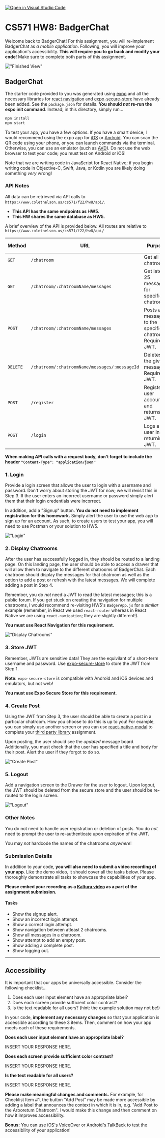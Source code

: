 [![Open in Visual Studio Code](https://classroom.github.com/assets/open-in-vscode-c66648af7eb3fe8bc4f294546bfd86ef473780cde1dea487d3c4ff354943c9ae.svg)](https://classroom.github.com/online_ide?assignment_repo_id=9363504&assignment_repo_type=AssignmentRepo)

# CS571 HW8: BadgerChat

Welcome back to BadgerChat! For this assignment, you will re-implement BadgerChat as *a mobile application*. Following, you will improve your application's accessibility. **This will require you to go back and modify your code**! Make sure to complete both parts of this assignment.

!["Finished View"](figures/complete.png)

## BadgerChat

The starter code provided to you was generated using [expo](https://expo.dev/) and all the necessary libraries for [react navigation](https://reactnavigation.org/) and [expo-secure-store](https://www.npmjs.com/package/expo-secure-store) have already been added. See the `package.json` for details. **You should *not* re-run the expo init command**. Instead, in this directory, simply run...

```bash
npm install
npm start
```

To test your app, you have a few options. If you have a smart device, I would recommend using the expo app for [iOS](https://apps.apple.com/us/app/expo-go/id982107779) or [Android](https://play.google.com/store/apps/details?id=host.exp.exponent&hl=en_US&gl=US). You can scan the QR code using your phone, or you can launch commands via the terminal. Otherwise, you can use an emulator (such as [AVD](https://developer.android.com/studio/run/emulator)). Do not use the web browser to test your code; you must test on Android or iOS!

Note that we are writing code in JavaScript for React Native; if you begin writing code in Objective-C, Swift, Java, or Kotlin you are likely doing something *very* wrong!

### API Notes

All data can be retrieved via API calls to `https://www.coletnelson.us/cs571/f22/hw8/api/`.

 - **This API has the same endpoints as HW5.**
 - **This HW shares the same database as HW5.**

A brief overview of the API is provided below. All routes are relative to `https://www.coletnelson.us/cs571/f22/hw8/api/`

| Method | URL | Purpose | Return Codes |
| --- | --- | --- | --- |
| `GET`| `/chatroom` | Get all chatrooms. | 200, 304 |
| `GET` | `/chatroom/:chatroomName/messages`| Get latest 25 messages for specified chatroom. | 200, 304, 404 |
| `POST` | `/chatroom/:chatroomName/messages` | Posts a message to the specified chatroom. Requires JWT. | 200, 400, 404, 413 |
| `DELETE` | `/chatroom/:chatroomName/messages/:messageId` | Deletes the given message. Requires JWT. | 200, 400, 401, 404 |
| `POST` | `/register` | Registers a user account and returns a JWT. | 200, 400, 401, 409, 413  |
| `POST` | `/login` | Logs a user in, returning a JWT. | 200, 400, 401, 404 |

**When making API calls with a request body, don't forget to include the header `"Content-Type": "application/json"`**


### 1. Login
Provide a login screen that allows the user to login with a username and password. Don't worry about storing the JWT for now; we will revisit this in Step 3. If the user enters an incorrect username or password simply alert them that their login credentials were incorrect.

In addition, add a "Signup" button. **You do not need to implement registration for this homework.** Simply alert the user to use the web app to sign up for an account. As such, to create users to test your app, you will need to use Postman or your solution to HW5.

!["Login"](figures/login.png)

### 2. Display Chatrooms

After the user has successfully logged in, they should be routed to a landing page. On this landing page, the user should be able to access a drawer that will allow them to navigate to the different chatrooms of BadgerChat. Each chatroom should display the messages for that chatroom as well as the option to add a post or refresh with the latest messages. We will complete adding a post in Step 4.

Remember, you do *not* need a JWT to read the latest messages; this is a public forum. If you get stuck on creating the navigation for multiple chatrooms, I would recommend re-visiting HW5's `BadgerApp.js` for a *similar* example (remember, in React we used `react-router` whereas in React Native we are using `react-navigation`; they are slightly different!).

**You must use React Navigation for this requirement.**

!["Display Chatrooms"](figures/complete.png)

### 3. Store JWT

Remember, JWTs are sensitive data! They are the equivilant of a short-term username and password. Use [expo-secure-store](https://www.npmjs.com/package/expo-secure-store) to store the JWT from Step 1. 

**Note:** `expo-secure-store` is compatible with Android and iOS devices and emulators, but not web!

**You must use Expo Secure Store for this requirement.**

### 4. Create Post

Using the JWT from Step 3, the user should be able to create a post in a particular chatroom. How you choose to do this is up to you! For example, you can simply use another screen or you can use [react-native-modal](https://www.npmjs.com/package//react-native-modal) to complete your [third party library](https://canvas.wisc.edu/courses/324228/assignments/1691946) assignment.

Upon posting, the user should see the *updated* message board. Additionally, you must check that the user has specified a title and body for their post. Alert the user if they forgot to do so.

!["Create Post"](figures/create.png)

### 5. Logout

Add a navigation screen to the Drawer for the user to logout. Upon logout, the JWT should be deleted from the secure store and the user should be re-routed to the login screen.

!["Logout"](figures/logout.png)

### Other Notes
You do not need to handle user registration or deletion of posts. You do *not* need to prompt the user to re-authenticate upon expiration of the JWT.

You may *not* hardcode the names of the chatrooms *anywhere*!

### Submission Details
In addition to your code, **you will also need to submit a video recording of your app**. Like the demo video, it should cover all the tasks below. Please thoroughly demonstrate all tasks to showcase the capabilities of your app.

**Please embed your recording as a [Kaltura video](https://learning.kaltura.com/media/How+to+Embed+a+Kaltura+Media+in+the+Context+of+a+Canvas+Course/0_4weol2uv) as a part of the assignment submission.**

#### Tasks 
 - Show the signup alert.
 - Show an incorrect login attempt.
 - Show a correct login attempt.
 - Show navigation between atleast 2 chatrooms.
 - Show all messages in a chatroom.
 - Show attempt to add an empty post.
 - Show adding a complete post.
 - Show logging out.

___

## Accessibility

It is important that our apps be universally accessible. Consider the following checklist...

 1. Does each user input element have an appropriate label?
 2. Does each screen provide sufficient color contrast?
 3. Is the text readable for all users? (hint: the example solution may not be!)

In your code, **implement any necessary changes** so that your application is accessible according to these 3 items. Then, comment on how your app meets each of these requirements.

**Does each user input element have an appropriate label?**

INSERT YOUR RESPONSE HERE.

**Does each screen provide sufficient color contrast?**

INSERT YOUR RESPONSE HERE.

**Is the text readable for all users?**

INSERT YOUR RESPONSE HERE.

**Please make meaningful changes and comments.** For example, for Checklist Item #1, the button "Add Post" may be made more accessible by adding a label that announces the context in which it is in, e.g. "Add Post to the Arboretum Chatroom". I would make this change and then comment on how it improves accessibility.

**Bonus:** You can use [iOS's VoiceOver](https://support.apple.com/guide/iphone/turn-on-and-practice-voiceover-iph3e2e415f/ios) or [Android's TalkBack](https://support.google.com/accessibility/android/answer/6283677?hl=en) to test the accessibility of your application!

